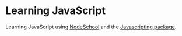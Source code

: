 # Learning JavaScript

Learning JavaScript using [NodeSchool](https://nodeschool.io) and the [Javascripting package](https://github.com/workshopper/javascripting).

